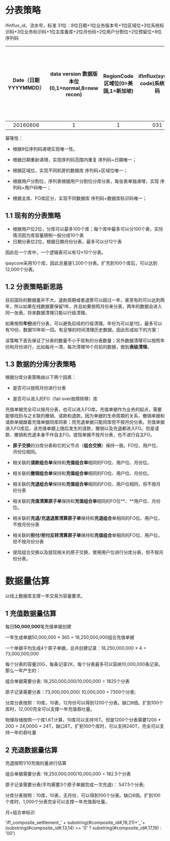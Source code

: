 # 分表策略

ifinflux_id，流水号，标准 31位：8位日期+1位业务版本号+1位区域位+3位系统标识码+3位业务标识码+1位主库备库+2位月份码+2位用户分割位+2位预留位+8位序列码

| Date（日期YYYYMMDD） | data version 数据版本位(0,1=normal,8=new recon) | RegionCode区域位(0=美国,1=新加坡) | ifinflux(system code)系统识别码 | 业务标识码：标识原子单还是组合单atom=1，composite=0 | Biz code业务标识码 | 业务扩展码：标识主库和FO库(0=主库,1=FO库) | 业务扩展码：Month Partition月份位（从00-11，99特指为退款） | user partition用户分割位第一位 标识 库位两位标识 第一个分表标识如：05=flux_00_0库atom_05_01表 | 分库分表预留位（现在暂时没用） | SeqNo序列号 |
| :------------------: | :---------------------------------------------: | :-------------------------------: | :-----------------------------: | :-------------------------------------------------: | :----------------: | :---------------------------------------: | :--------------------------------------------------------: | :----------------------------------------------------------: | :----------------------------: | ----------- |
|       20160606       |                        1                        |                 1                 |               031               |                          1                          |         03         |                     0                     |                             99                             |                              05                              |               24               | 00029904    |

幂等性：

- 根据8位序列码递增实现唯一性。

- 根据日期重新递增，实现序列码范围内重复 序列码+日期唯一；

- 根据区域位，实现不同机房的数据库 序列码+区域位唯一；

- 根据用户分割位，序列表根据用户分割位分库分表，每张表单独递增，实现 序列码+用户码唯一；

- 根据主库、FO库区分，实现不同数据库 序列码+数据库标识码唯一；

## 1.1 现有的分表策略

- 根据用户位2位，分库可以最多100个库；每个库中最多可以分100个表，实际情况因为库容量限制一般分成10个表
- 日期分表位2位，根据日期月份分表，最多可以分12个表

因此在一个库中，一个逻辑表可以有12*10个分表。

ipaycore采用10个库，因此总量是1,200个分表。扩充到100个库后，可以达到12,000个分表。

## 1.2 分表策略新思路

目前国际的数据量并不大，退款周期或者退票可以超过一年，甚至有的可以达到两年，所以如果在线数据要保留1年，并且如果按照月份来分表，两年的数据会进入同一张表。将来数据清理只能以行级清理。

如果按照**年份**进行分表，可以避免后续的行级清理。年份为可以是1位，最多可以有10份，数据10年轮一回。有足够的时间清理历史数据。因此形成如下的方案：

该策略下首先保证了分表的数量不小于现有的分表数量；另外数据清理可以按照年份和月份进行，比如每月一清，每次清理16个月前的数据，做到**表级清理**。

## 1.3 数据的分库分表策略

根据分库分表策略由以下两个因素：

- 是否可以按照月份进行分表

- 是否可以进入的FO（fail over故障转移）库

充值单据完全可以按月分表，也可以进入FO库。充值单据作为业务的起点，需要能够找到与之关联的撤销、请款和退款。因为单据的生命周期的关系，撤销单据和请款单据跟着充值单据同库同表；而充退单据只能同库但不按月份分表。充值单据进入FO库后，该充值单据上随后发生的请款，撤销以及充退都进入FO。但是请款、撤销和充退本身不作自主FO。提现单据不按月分表，也不进行自主FO。

- **原子交换**的分库分表和它的父节点（**组合交换**）保持一致。FO位、用户位、月份位相同。

- 相关联的**请款组合单**保持和**充值组合单**相同的FO位、用户位、月份位。

- 相关联的**撤销组合单**保持和**充值组合单**相同的FO位、用户位、月份位。

- 相关联的**充退组合单**保持和**充值组合单**相同的FO位、用户位相同，但不按月份分表

- 相关联的**充值清算原子单**保持和**充值组合单**相同的FO位**、**用户位、月份位。

- 相关联的**充退/充退退票清算原子单**保持和**充退组合**单相同的FO位、用户位，不按月份分表

- 相关联的**拒付/拒付反转清算原子单**保持和**充值组合**单相同的FO位、用户位，但不按月份分表

- 提现组合交换以及提现相关的原子交换，使用用户位进行分库分表，但不按月份分表。

# 数据量估算

以线上数据库支撑一年交易为容量要求。

## 1 充值数据量估算

每日**50,000,000**笔充值单据创建

一年生成单据50,000,000 * 365 = 18,250,000,000组合充值单据

一个单据平均生成4个原子单据，总共创建记录：18,250,000,000 * 4 = 73,000,000,000

每个分表的容量20G，每条记录2K，每个分表最多可以容纳10,000,000条记录。那么一年产生的：

组合单据需要分表: 18,250,000,000/10,000,000 = 1825个分表

原子记录需要分表：73,000,000,000/ 10,000,000 = 7300个分表;

分库分表按照：10库，10表，12月份可以得到1200个分表。缺口6倍。扩到100个库时，12,000完全可以支撑一年充值吞吐量。

物理存储按照一个库1.6T计算，10库可以支持16T。但是1200个分表需要1200 * 20G = 24,000G = 24T，缺口8T。扩到100个库时，可以支持240T，完全可以支持一年的吞吐量

## 2 充退数据量估算

充退按照1/10充值的量进行估算

组合单据需要分表: 18,250,000,000/10,000,000 = 182.5个分表

原子记录需要分表(平均需要3个原子单据完成一次充退)： 547.5个分表;

分库分表按照：10库，10表，无月份，可以得到100个分表。缺口6倍。扩到100个库时，1,000个分表完全可以支撑一年充值吞吐量。



月+组合单标识

'iff_composite_settlement_' + substring(#composite_id#,19,21)+'_'+ (substring(#composite_id#,13,14) == '0' ? substring(#composite_id#,17,19) : '00')